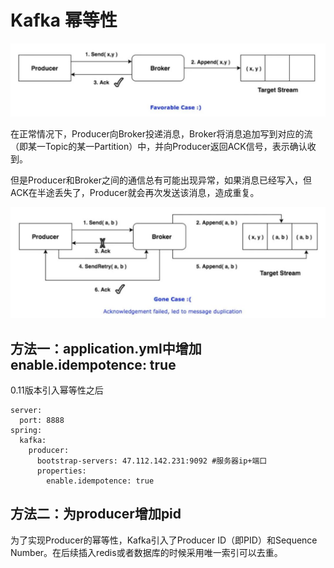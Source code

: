 # Kafka 幂等性


![](Images/20.png)

在正常情况下，Producer向Broker投递消息，Broker将消息追加写到对应的流（即某一Topic的某一Partition）中，并向Producer返回ACK信号，表示确认收到。

但是Producer和Broker之间的通信总有可能出现异常，如果消息已经写入，但ACK在半途丢失了，Producer就会再次发送该消息，造成重复。

![](Images/21.png)


## 方法一：application.yml中增加enable.idempotence: true

0.11版本引入幂等性之后

	server:
	  port: 8888
	spring:
	  kafka:
	    producer:
	      bootstrap-servers: 47.112.142.231:9092 #服务器ip+端口
	      properties:
	        enable.idempotence: true


## 方法二：为producer增加pid

为了实现Producer的幂等性，Kafka引入了Producer ID（即PID）和Sequence Number。在后续插入redis或者数据库的时候采用唯一索引可以去重。

